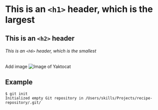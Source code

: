 # This is an `<h1>` header, which is the largest
## This is an `<h2>` header
###### This is an `<h6>` header, which is the smallest

Add image
![Image of Yaktocat](https://octodex.github.com/images/yaktocat.png)

## Example
```
$ git init
Initialized empty Git repository in /Users/skills/Projects/recipe-repository/.git/
```